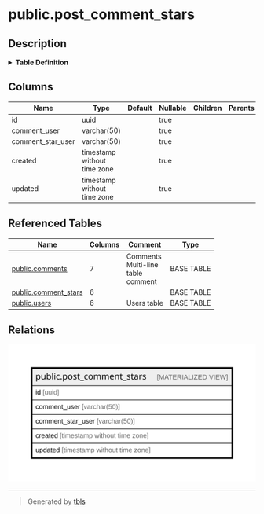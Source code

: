 # public.post_comment_stars

## Description

<details>
<summary><strong>Table Definition</strong></summary>

```sql
CREATE MATERIALIZED VIEW post_comment_stars AS (
 SELECT cs.id,
    cu.username AS comment_user,
    csu.username AS comment_star_user,
    cs.created,
    cs.updated
   FROM (((comments c
     LEFT JOIN comment_stars cs ON (((cs.comment_post_id = c.id) AND (cs.comment_user_id = c.user_id))))
     LEFT JOIN users cu ON ((cu.id = cs.comment_user_id)))
     LEFT JOIN users csu ON ((csu.id = cs.user_id)))
)
```

</details>

## Columns

| Name              | Type                        | Default | Nullable | Children | Parents | Comment |
| ----------------- | --------------------------- | ------- | -------- | -------- | ------- | ------- |
| id                | uuid                        |         | true     |          |         |         |
| comment_user      | varchar(50)                 |         | true     |          |         |         |
| comment_star_user | varchar(50)                 |         | true     |          |         |         |
| created           | timestamp without time zone |         | true     |          |         |         |
| updated           | timestamp without time zone |         | true     |          |         |         |

## Referenced Tables

| Name                                            | Columns | Comment                                    | Type       |
| ----------------------------------------------- | ------- | ------------------------------------------ | ---------- |
| [public.comments](public.comments.md)           | 7       | Comments<br>Multi-line<br>table<br>comment | BASE TABLE |
| [public.comment_stars](public.comment_stars.md) | 6       |                                            | BASE TABLE |
| [public.users](public.users.md)                 | 6       | Users table                                | BASE TABLE |

## Relations

![er](public.post_comment_stars.svg)

---

> Generated by [tbls](https://github.com/k1LoW/tbls)
